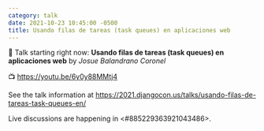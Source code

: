 ```yaml
---
category: talk
date: 2021-10-23 10:45:00 -0500
title: Usando filas de tareas (task queues) en aplicaciones web
---
```


:tada: Talk starting right now: **Usando filas de tareas (task queues) en aplicaciones web** by *Josue Balandrano Coronel*

:tv: https://youtu.be/6y0y88MMtj4

See the talk information at https://2021.djangocon.us/talks/usando-filas-de-tareas-task-queues-en/

Live discussions are happening in <#885229363921043486>.